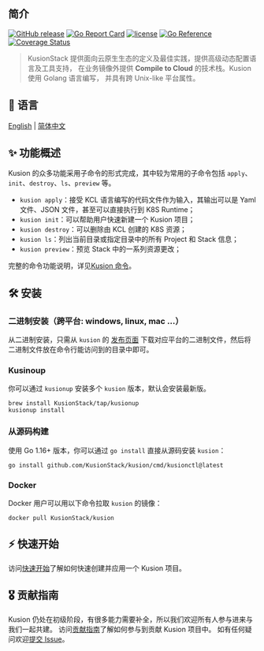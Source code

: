 ## 简介

[![GitHub release](https://img.shields.io/github/release/KusionStack/kusion.svg)](https://github.com/KusionStack/kusion/releases)
[![Go Report Card](https://goreportcard.com/badge/github.com/KusionStack/kusion)](https://goreportcard.com/report/github.com/KusionStack/kusion)
[![license](https://img.shields.io/github/license/KusionStack/kusion.svg)](https://github.com/KusionStack/kusion/blob/main/LICENSE)
[![Go Reference](https://pkg.go.dev/badge/github.com/KusionStack/kusion.svg)](https://pkg.go.dev/github.com/KusionStack/kusion)
[![Coverage Status](https://coveralls.io/repos/github/KusionStack/kusion/badge.svg)](https://coveralls.io/github/KusionStack/kusion)

> KusionStack 提供面向云原生生态的定义及最佳实践，提供高级动态配置语言及工具支持，
在业务镜像外提供 **Compile to Cloud** 的技术栈。Kusion 使用 Golang 语言编写，
并具有跨 Unix-like 平台属性。

## 📜 语言

[English](https://github.com/KusionStack/kusion/blob/main/README.md) | [简体中文](https://github.com/KusionStack/kusion/blob/main/README-zh.md)

## ✨ 功能概述

Kusion 的众多功能采用子命令的形式完成，其中较为常用的子命令包括 `apply`、`init`、`destroy`、`ls`、`preview` 等。

- `kusion apply`：接受 KCL 语言编写的代码文件作为输入，其输出可以是 Yaml 文件、JSON 文件，甚至可以直接执行到 K8S Runtime；
- `kusion init`：可以帮助用户快速新建一个 Kusion 项目；
- `kusion destroy`：可以删除由 KCL 创建的 K8S 资源；
- `kusion ls`：列出当前目录或指定目录中的所有 Project 和 Stack 信息；
- `kusion preview`：预览 Stack 中的一系列资源更改；

完整的命令功能说明，详见[Kusion 命令](docs/cmd/en/kusion.md)。

## 🛠️ 安装

### 二进制安装（跨平台: windows, linux, mac ...）

从二进制安装，只需从 `kusion` 的 [发布页面](https://github.com/KusionStack/kusion/releases) 下载对应平台的二进制文件，然后将二进制文件放在命令行能访问到的目录中即可。

### Kusinoup

你可以通过 `kusionup` 安装多个 `kusion` 版本，默认会安装最新版。

```
brew install KusionStack/tap/kusionup
kusionup install
```

### 从源码构建

使用 Go 1.16+ 版本，你可以通过 `go install` 直接从源码安装 `kusion`：

```
go install github.com/KusionStack/kusion/cmd/kusionctl@latest
```

### Docker

Docker 用户可以用以下命令拉取 `kusion` 的镜像：

```
docker pull KusionStack/kusion
```

## ⚡ 快速开始

访问[快速开始](docs/getting-started.md)了解如何快速创建并应用一个 Kusion 项目。

## 🎖︎ 贡献指南

Kusion 仍处在初级阶段，有很多能力需要补全，所以我们欢迎所有人参与进来与我们一起共建。
访问[贡献指南](docs/contributing.md)了解如何参与到贡献 Kusion 项目中。
如有任何疑问欢迎[提交 Issue](https://github.com/KusionStack/kusion/issues)。